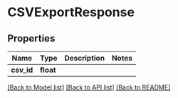 # CSVExportResponse

## Properties
Name | Type | Description | Notes
------------ | ------------- | ------------- | -------------
**csv_id** | **float** |  | 

[[Back to Model list]](../README.md#documentation-for-models) [[Back to API list]](../README.md#documentation-for-api-endpoints) [[Back to README]](../README.md)

